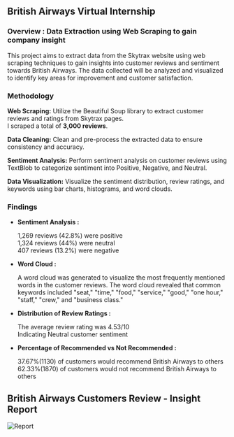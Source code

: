 ## British Airways Virtual Internship

### Overview : Data Extraction using Web Scraping to gain company insight

This project aims to extract data from the Skytrax website using web scraping techniques to gain insights into customer reviews and sentiment towards British Airways. The data collected will be analyzed and visualized to identify key areas for improvement and customer satisfaction.

### Methodology

__Web Scraping:__ Utilize the Beautiful Soup library to extract customer reviews and ratings from Skytrax pages.  
I scraped a total of __3,000 reviews__.   

__Data Cleaning:__ Clean and pre-process the extracted data to ensure consistency and accuracy.

__Sentiment Analysis:__ Perform sentiment analysis on customer reviews using TextBlob to categorize sentiment into Positive, Negative, and Neutral.

__Data Visualization:__ Visualize the sentiment distribution, review ratings, and keywords using bar charts, histograms, and word clouds.


### Findings

* __Sentiment Analysis :__
 
    1,269 reviews (42.8%) were positive  
    1,324 reviews (44%) were neutral  
    407 reviews (13.2%) were negative
  
* __Word Cloud :__

    A word cloud was generated to visualize the most frequently mentioned words in the customer reviews. The       word cloud revealed that common keywords included "seat," "time," "food," "service," "good," "one hour,"        "staff," "crew," and "business class."

* __Distribution of Review Ratings :__

    The average review rating was 4.53/10  
    Indicating Neutral customer sentiment
  
* __Percentage of Recommended vs Not Recommended :__

    37.67%(1130) of customers would recommend British Airways to others  
    62.33%(1870) of customers would not recommend British Airways to others

  
## British Airways Customers Review - Insight Report  
![Report](https://github.com/RIZWAN-VY/British_Airways_Virtual_Intership/assets/131337205/c36ed538-c1ad-44a3-8a7b-eefec8de07fb)


